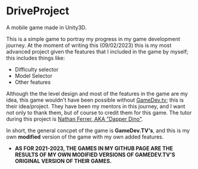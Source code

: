 # DriveProject
A mobile game made in Unity3D.

This is a simple game to portray my progress in my game development journey. At the moment of writing this (09/02/2023) this is my most advanced project given the features that I included in the game by myself; this includes things like:

- Difficulty selector
- Model Selector
- Other features

Although the the level design and most of the features in the game are my idea, this game wouldn't have been possible without [GameDev.tv](https://www.gamedev.tv/); this is their idea/project. They have been my mentors in this journey, and I want not only to thank them, but of course to credit them for this game. The tutor during this project is [Nathan Ferrer, AKA "Dapper Dino"](https://www.linkedin.com/in/nathan-farrer-1406b0168/?originalSubdomain=uk).

In short, the general concpet of the game is **GameDev.TV's**, and this is my own **modified** version of the game with my own added features.

- **AS FOR 2021-2023, THE GAMES IN MY GITHUB PAGE ARE THE RESULTS OF MY OWN MODIFIED VERSIONS OF GAMEDEV.TV'S ORIGINAL VERSION OF THEIR GAMES.**
